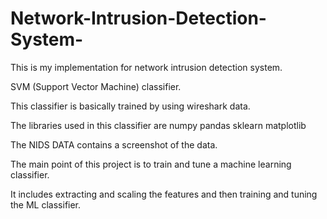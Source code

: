 # Network-Intrusion-Detection-System-

This is my implementation for network intrusion detection system. 

SVM (Support Vector Machine) classifier.

This classifier is basically trained by using wireshark data.

The libraries used in this classifier are numpy pandas sklearn matplotlib

The NIDS DATA contains a screenshot of the data.

The main point of this project is to train and tune a machine learning classifier.

It includes extracting and scaling the features and then training and tuning the ML classifier.
